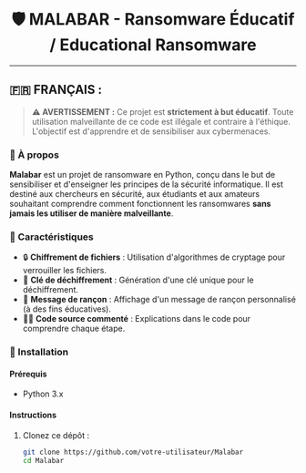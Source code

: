 <h1 align="center">🛡️ MALABAR - Ransomware Éducatif / Educational Ransomware</h1>

---

## 🇫🇷 FRANÇAIS :

> **⚠️ AVERTISSEMENT :** Ce projet est **strictement à but éducatif**. Toute utilisation malveillante de ce code est illégale et contraire à l'éthique. L'objectif est d'apprendre et de sensibiliser aux cybermenaces.

### 📖 À propos

**Malabar** est un projet de ransomware en Python, conçu dans le but de sensibiliser et d'enseigner les principes de la sécurité informatique. Il est destiné aux chercheurs en sécurité, aux étudiants et aux amateurs souhaitant comprendre comment fonctionnent les ransomwares **sans jamais les utiliser de manière malveillante**.

### 📜 Caractéristiques

- 🔒 **Chiffrement de fichiers** : Utilisation d'algorithmes de cryptage pour verrouiller les fichiers.
- 🧩 **Clé de déchiffrement** : Génération d'une clé unique pour le déchiffrement.
- 📑 **Message de rançon** : Affichage d'un message de rançon personnalisé (à des fins éducatives).
- 🧑‍💻 **Code source commenté** : Explications dans le code pour comprendre chaque étape.

### 🚀 Installation

#### Prérequis

- Python 3.x

#### Instructions

1. Clonez ce dépôt :
   ```bash
   git clone https://github.com/votre-utilisateur/Malabar
   cd Malabar
